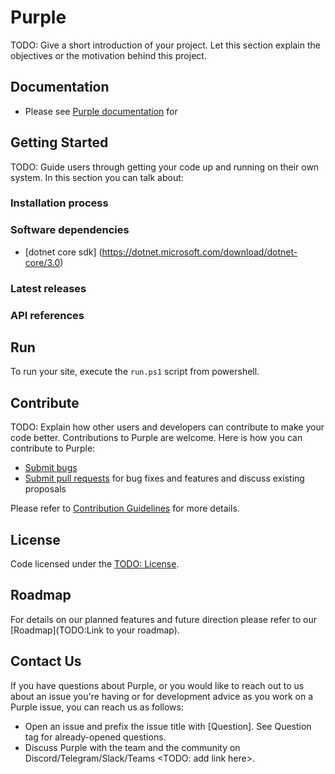 # Purple
TODO: Give a short introduction of your project. Let this section explain the objectives or the motivation behind this project.

## Documentation
* Please see [Purple documentation](https://todo/your-docs) for

## Getting Started
TODO: Guide users through getting your code up and running on their own system. In this section you can talk about:
### Installation process

### Software dependencies

* [dotnet core sdk] (https://dotnet.microsoft.com/download/dotnet-core/3.0)

### Latest releases

### API references


## Run

To run your site, execute the `run.ps1` script from powershell.

## Contribute

TODO: Explain how other users and developers can contribute to make your code better.
Contributions to Purple are welcome.  Here is how you can contribute to Purple:

* [Submit bugs](https://todo/your-repo/issues)
* [Submit pull requests](https://todo/your-repo/pulls) for bug fixes and features and discuss existing proposals

Please refer to [Contribution Guidelines](CONTRIBUTING.md) for more details.

## License

Code licensed under the [TODO: License](Link).

## Roadmap

For details on our planned features and future direction please refer to our [Roadmap](TODO:Link to your roadmap).

## Contact Us

If you have questions about Purple, or you would like to reach out to us about an issue you're having or for development advice as you work on a Purple issue, you can reach us as follows:

* Open an issue and prefix the issue title with [Question]. See Question tag for already-opened questions.
* Discuss Purple with the team and the community on Discord/Telegram/Slack/Teams <TODO: add link here>.
